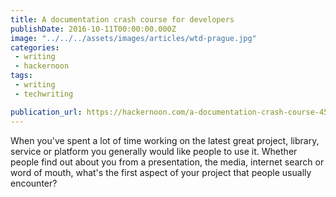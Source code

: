 ```yaml
---
title: A documentation crash course for developers
publishDate: 2016-10-11T00:00:00.000Z
image: "../../../assets/images/articles/wtd-prague.jpg"
categories:
 - writing
 - hackernoon
tags:
 - writing
 - techwriting

publication_url: https://hackernoon.com/a-documentation-crash-course-45006a85c15c#.8kqz1lau4
---
```


When you've spent a lot of time working on the latest great project, library, service or platform you generally would like people to use it. Whether people find out about you from a presentation, the media, internet search or word of mouth, what's the first aspect of your project that people usually encounter?
